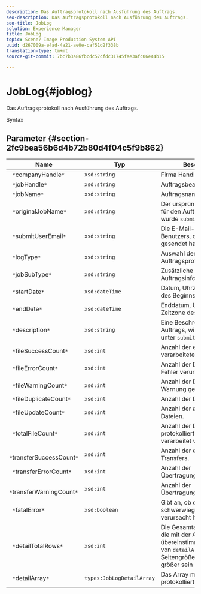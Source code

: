 ```yaml
---
description: Das Auftragsprotokoll nach Ausführung des Auftrags.
seo-description: Das Auftragsprotokoll nach Ausführung des Auftrags.
seo-title: JobLog
solution: Experience Manager
title: JobLog
topic: Scene7 Image Production System API
uuid: d267009a-e4ad-4a21-ae0e-caf51d2f338b
translation-type: tm+mt
source-git-commit: 7bc7b3a86fbcdc57cfdc31745fae3afc06e44b15

---
```



# JobLog{#joblog}

Das Auftragsprotokoll nach Ausführung des Auftrags.

Syntax

## Parameter {#section-2fc9bea56b6d4b72b80d4f04c5f9b862}

| Name | Typ | Beschreibung |
|---|---|---|
| ` *`companyHandle`*` | `xsd:string` | Firma Handle. |
| ` *`jobHandle`*` | `xsd:string` | Auftragsbearbeitung |
| ` *`jobName`*` | `xsd:string` | Auftragsname. |
| ` *`originalJobName`*` | `xsd:string` | Der ursprüngliche Name, der für den Auftrag mit übermittelt wurde `submitJob`. |
| ` *`submitUserEmail`*` | `xsd:string` | Die E-Mail-Adresse des Benutzers, der den Auftrag gesendet hat. |
| ` *`logType`*` | `xsd:string` | Auswahl der Auftragsprotokolltypen. |
| ` *`jobSubType`*` | `xsd:string` | Zusätzliche Auftragsinformationen. |
| ` *`startDate`*` | `xsd:dateTime` | Datum, Uhrzeit und Zeitzone des Beginns des Auftrags. |
| ` *`endDate`*` | `xsd:dateTime` | Enddatum, Uhrzeit und Zeitzone des Auftrags. |
| ` *`description`*` | `xsd:string` | Eine Beschreibung des Auftrags, wie ursprünglich unter `submitJob`. |
| ` *`fileSuccessCount`*` | `xsd:int` | Anzahl der erfolgreich verarbeiteten Dateien. |
| ` *`fileErrorCount`*` | `xsd:int` | Anzahl der Dateien, die einen Fehler verursacht haben. |
| ` *`fileWarningCount`*` | `xsd:int` | Anzahl der Dateien, die eine Warnung generiert haben. |
| ` *`fileDuplicateCount`*` | `xsd:int` | Anzahl der Duplikat-Dateien. |
| ` *`fileUpdateCount`*` | `xsd:int` | Anzahl der aktualisierten Dateien. |
| ` *`totalFileCount`*` | `xsd:int` | Anzahl der Dateien, die vom protokollierten Auftrag verarbeitet werden. |
| ` *`transferSuccessCount`*` | `xsd:int` | Anzahl der erfolgreichen Transfers. |
| ` *`transferErrorCount`*` | `xsd:int` | Anzahl der Übertragungsfehler. |
| ` *`transferWarningCount`*` | `xsd:int` | Anzahl der Übertragungswarnungen. |
| ` *`fatalError`*` | `xsd:boolean` | Gibt an, ob der Auftrag einen schwerwiegenden Fehler verursacht hat. |
| ` *`detailTotalRows`*` | `xsd:int` | Die Gesamtanzahl der Zeilen, die mit der Abfrage übereinstimmen, die aufgrund von `detailArray` Seitengrößenbeschränkungen größer sein kann. |
| ` *`detailArray`*` | `types:JobLogDetailArray` | Das Array mit Details zum protokollierten Auftrag. |

